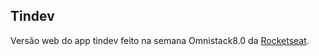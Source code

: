 ## Tindev

Versão web do app tindev feito na semana Omnistack8.0 da [Rocketseat](https://rocketseat.com.br).
